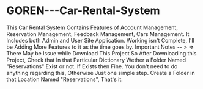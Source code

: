 # GOREN---Car-Rental-System
This Car Rental System Contains Features of Account Management, Reservation Management, Feedback Management, Cars Management. It Includes both Admin and User Site Application. Working isn't Complete, I'll be Adding More Features to it as the time goes by. 
Important Notes -- >
 => There May be Issue while Download This Project So After Downloading this Project, Check that In that Particular Dictionary Wether a Folder Named "Reservations" Exist or not. If Exists then Fine. You don't need to do anything regarding this, Otherwise Just one simple step. Create a Folder in that Location Named "Reservations", That's it.
